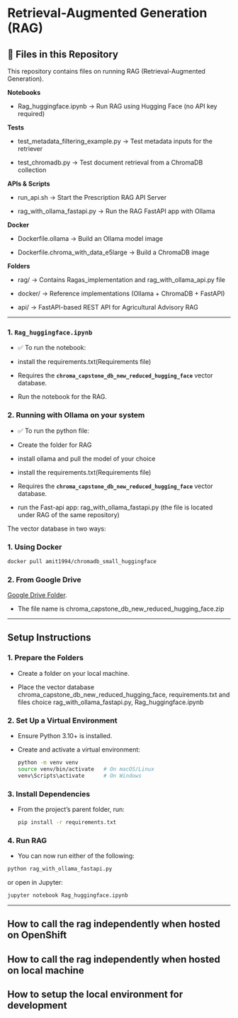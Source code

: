 # Retrieval-Augmented Generation (RAG)

## 📂 Files in this Repository  

This repository contains files on running RAG (Retrieval-Augmented Generation).

**Notebooks**
  - Rag_huggingface.ipynb → Run RAG using Hugging Face (no API key required)

**Tests**
  - test_metadata_filtering_example.py → Test metadata inputs for the retriever

  - test_chromadb.py → Test document retrieval from a ChromaDB collection

**APIs & Scripts**
  - run_api.sh → Start the Prescription RAG API Server

  - rag_with_ollama_fastapi.py → Run the RAG FastAPI app with Ollama

**Docker**
  - Dockerfile.ollama → Build an Ollama model image

  - Dockerfile.chroma_with_data_e5large → Build a ChromaDB image

**Folders**
  - rag/ → Contains Ragas_implementation and rag_with_ollama_api.py file

  - docker/ → Reference implementations (Ollama + ChromaDB + FastAPI)

  - api/ → FastAPI-based REST API for Agricultural Advisory RAG

---

### 1. `Rag_huggingface.ipynb`  
  - ✅ To run the notebook:  

  - install the requirements.txt(Requirements file)
  - Requires the **`chroma_capstone_db_new_reduced_hugging_face`** vector database.
  - Run the notebook for the RAG.  

### 2. Running with Ollama on your system
   - ✅ To run the python file: 

   - Create the folder for RAG
   - install ollama and pull the model of your choice
   - install the requirements.txt(Requirements file)
   - Requires the **`chroma_capstone_db_new_reduced_hugging_face`** vector database.
   - run the Fast-api app: rag_with_ollama_fastapi.py (the file is located under RAG of the same repository)


The vector database in two ways:
### 1. Using Docker

  ```bash
  docker pull amit1994/chromadb_small_huggingface
  ```
### 2. From Google Drive

  [Google Drive Folder](https://drive.google.com/drive/u/0/folders/1vM6zUKWw-AhbEef4_KbRSJwc80vloXcf). 
  - The file name is chroma_capstone_db_new_reduced_hugging_face.zip

---
## Setup Instructions

### 1. Prepare the Folders

  - Create a folder on your local machine.

  - Place the vector database chroma_capstone_db_new_reduced_hugging_face, requirements.txt and files choice rag_with_ollama_fastapi.py, Rag_huggingface.ipynb

### 2. Set Up a Virtual Environment

  - Ensure Python 3.10+ is installed.

  - Create and activate a virtual environment:

    ```bash
    python -m venv venv
    source venv/bin/activate   # On macOS/Linux
    venv\Scripts\activate      # On Windows
    ``` 


### 3. Install Dependencies

  - From the project’s parent folder, run:

    ```bash
    pip install -r requirements.txt
    ```


### 4. Run RAG

  - You can now run either of the following:

  ```bash
  python rag_with_ollama_fastapi.py
  ```
  or open in Jupyter:

  ```bash
  jupyter notebook Rag_huggingface.ipynb
  ```
---




## <TODO> How to call the rag independently when hosted on OpenShift


## <TODO> How to call the rag independently when hosted on local machine

## <TODO> How to setup the local environment for development

